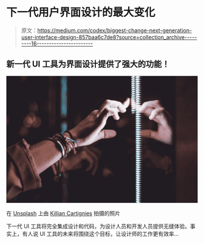 # 下一代用户界面设计的最大变化

> 原文：<https://medium.com/codex/biggest-change-next-generation-user-interface-design-857baa6c7de8?source=collection_archive---------16----------------------->

## 新一代 UI 工具为界面设计提供了强大的功能！

![](img/7e4d65ddaf054c8f9b63a7061c35056d.png)

在 [Unsplash](https://unsplash.com?utm_source=medium&utm_medium=referral) 上由 [Killian Cartignies](https://unsplash.com/@kikisad?utm_source=medium&utm_medium=referral) 拍摄的照片

下一代 UI 工具将完全集成设计和代码，为设计人员和开发人员提供无缝体验。事实上，有人说 UI 工具的未来将围绕这个目标，让设计师的工作更有效率…
